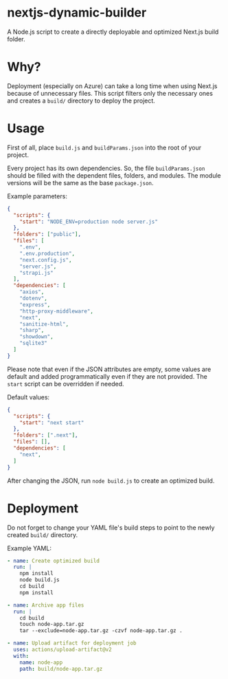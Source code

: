 # nextjs-dynamic-builder
A Node.js script to create a directly deployable and optimized Next.js build folder.

# Why?
Deployment (especially on Azure) can take a long time when using Next.js because of unnecessary files. This script filters only the necessary ones and creates a `build/` directory to deploy the project.

# Usage
First of all, place `build.js` and `buildParams.json` into the root of your project.

Every project has its own dependencies. So, the file `buildParams.json` should be filled with the dependent files, folders, and modules. The module versions will be the same as the base `package.json`.

Example parameters:
```json
{
  "scripts": {
    "start": "NODE_ENV=production node server.js"
  },
  "folders": ["public"],
  "files": [
    ".env",
    ".env.production",
    "next.config.js",
    "server.js",
    "strapi.js"
  ],
  "dependencies": [
    "axios",
    "dotenv",
    "express",
    "http-proxy-middleware",
    "next",
    "sanitize-html",
    "sharp",
    "showdown",
    "sqlite3"
  ]
}
```

Please note that even if the JSON attributes are empty, some values are default and added programmatically even if they are not provided. The `start` script can be overridden if needed.

Default values:
```json
{
  "scripts": {
    "start": "next start"
  },
  "folders": [".next"],
  "files": [],
  "dependencies": [
    "next",
  ]
}
```

After changing the JSON, run `node build.js` to create an optimized build.

# Deployment
Do not forget to change your YAML file's build steps to point to the newly created `build/` directory.

Example YAML:
```yaml
- name: Create optimized build
  run: |
    npm install
    node build.js
    cd build
    npm install

- name: Archive app files
  run: |
    cd build
    touch node-app.tar.gz
    tar --exclude=node-app.tar.gz -czvf node-app.tar.gz .

- name: Upload artifact for deployment job
  uses: actions/upload-artifact@v2
  with:
    name: node-app
    path: build/node-app.tar.gz
```
